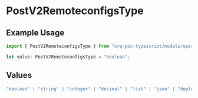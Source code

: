# PostV2RemoteconfigsType

## Example Usage

```typescript
import { PostV2RemoteconfigsType } from "orq-poc-typescript/models/operations";

let value: PostV2RemoteconfigsType = "boolean";
```

## Values

```typescript
"boolean" | "string" | "integer" | "decimal" | "list" | "json" | "deployment"
```